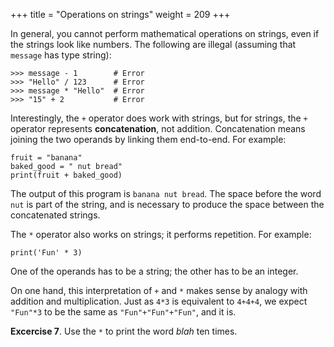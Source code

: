 +++
title = "Operations on strings"
weight = 209
+++

In general, you cannot perform mathematical operations on strings, even if the
strings look like numbers. The following are illegal (assuming that ```message```
has type string):


```
>>> message - 1        # Error
>>> "Hello" / 123      # Error
>>> message * "Hello"  # Error
>>> "15" + 2           # Error
```

Interestingly, the ```+``` operator does work with strings, but for strings,
the ```+``` operator represents **concatenation**, not addition.
Concatenation means joining the two operands by linking them end-to-end. For example:


```
fruit = "banana"
baked_good = " nut bread"
print(fruit + baked_good)
```

The output of this program is ```banana nut bread```. The space before the word
```nut``` is part of the string, and is necessary to produce the space between
the concatenated strings.

The ```*``` operator also works on strings; it performs repetition. For example:

```
print('Fun' * 3)
```

One of the operands has to be a string; the other has to be an integer.

On one hand, this interpretation of ```+``` and ```*``` makes sense by analogy with
addition and multiplication. Just as ```4*3``` is equivalent to ```4+4+4```, we
expect ```"Fun"*3``` to be the same as ```"Fun"+"Fun"+"Fun"```, and it is.

**Excercise 7**. Use the ```*``` to print the word *blah* ten times.

